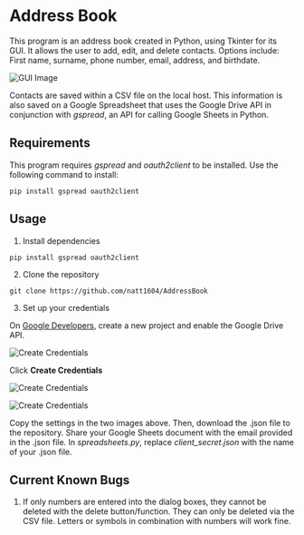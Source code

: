 # Address Book

This program is an address book created in Python, using Tkinter for its GUI.  It allows the user to add, edit, and delete contacts.  Options include: First name, surname, phone number, email, address, and birthdate.

![GUI Image](https://github.com/natt1604/AddressBook/blob/master/images/GUI.png)


Contacts are saved within a CSV file on the local host.  This information is also saved on a Google Spreadsheet that uses the Google Drive API in conjunction with _gspread_, an API for calling Google Sheets in Python.

## Requirements

This program requires _gspread_ and _oauth2client_ to be installed.  Use the following command to install:

```
pip install gspread oauth2client
```

## Usage

1. Install dependencies 

`
pip install gspread oauth2client
`

2. Clone the repository

`
git clone https://github.com/natt1604/AddressBook
`

3. Set up your credentials

On [Google Developers](https://console.developers.google.com), create a new project and enable the Google Drive API. 

![Create Credentials](https://github.com/natt1604/AddressBook/blob/master/images/cred0.png "Create Credentials")

Click __Create Credentials__

![Create Credentials](https://github.com/natt1604/AddressBook/blob/master/images/cred1.png "Create Credentials")

![Create Credentials](https://github.com/natt1604/AddressBook/blob/master/images/cred2.png "Create Credentials")

Copy the settings in the two images above.  Then, download the .json file to the repository.  Share your Google Sheets document with the email provided in the .json file.  In _spreadsheets.py_, replace _client_secret.json_ with the name of your .json file.

## Current Known Bugs
1. If only numbers are entered into the dialog boxes, they cannot be deleted with the delete button/function.  They can only be deleted via the CSV file.  Letters or symbols in combination with numbers will work fine.